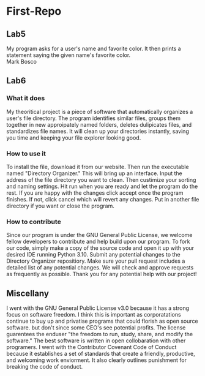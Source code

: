 # First-Repo  

## Lab5   
My program asks for a user's name and favorite color. It then prints a statement saying the given name's favorite color.  
Mark Bosco  

## Lab6   
### What it does    
My theoritical project is a piece of software that automatically organizes a user's file directory. The program identifies similar files, groups them together in new approipately named folders, deletes dulipicates files, and standardizes file names. It will clean up your directories instantly, saving you time and keeping your file explorer looking good.  
  
### How to use it    
To install the file, download it from our website. Then run the executable named "Directory Organizer." This will bring up an interface. Input the address of the file directory you want to clean. Then custimize your sorting and naming settings. Hit run when you are ready and let the program do the rest. If you are happy with the changes click accept once the program finishes. If not, click cancel which will revert any changes. Put in another file directory if you want or close the program.  

### How to contribute    
Since our program is under the GNU General Public License, we welcome fellow developers to contribute and help build upon our program. To fork our code, simply make a copy of the source code and open it up with your desired IDE running Python 3.10. Submit any potential changes to the Directory Organizer repositiory. Make sure your pull request includes a detailed list of any potential changes. We will check and approve requests as frequently as possible. Thank you for any potential help with our project!

## Miscellany  
I went with the GNU General Public License v3.0 because it has a strong focus on software freedom. I think this is important as corporatations continue to buy up and privatise programs that could florish as open source software. but don't since some CEO's see potential profits. The license guarentees the enduser "the freedom to run, study, share, and modify the software." The best software is written in open collobaration with other programers. I went with the Contributor Covenant Code of Conduct because it establishes a set of standards that create a friendly, productive, and welcoming work enviorment. It also clearly outlines punishment for breaking the code of conduct.
